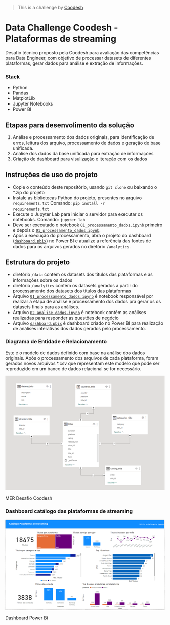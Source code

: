 >  This is a challenge by [Coodesh](https://coodesh.com/)
# Data Challenge Coodesh - Plataformas de streaming
Desafio técnico proposto pela Coodesh para avaliação das competências para Data Engineer, com objetivo de processar datasets de diferentes plataformas, gerar dados para análise e extração de informações.

### Stack
* Python
* Pandas
* MatplotLib
* Jupyter Notebooks
* Power BI

## Etapas para desenvolimento da solução
1. Análise e processamento dos dados originais, para identificação de erros, leitura dos arquivo, processamento de dados e geração de base unificada.
2. Análise dos dados da base unificada para extração de informações
3. Criação de dashboard para visulização e iteração com os dados

## Instruções de uso do projeto
* Copie o conteúdo deste repositório, usando <code>git clone</code> ou baixando o *.zip do projeto
* Instale as bibliotecas Python do projeto, presentes no arquivo <code>requirements.txt</code>
Comando: <code>pip install -r requirements.txt</code>
* Execute o Jupyter Lab para iniciar o servidor para executar os notebooks.
Comando: <code>jupyter lab</code>
* Deve ser executado o notebook <code>[01_processamento_dados.ipynb](01_processamento_dados.ipynb)</code> primeiro e
depois o <code>[01_processamento_dados.ipynb](01_processamento_dados.ipynb)</code>.
* Após a execução do processamento, abra o projeto do dashboard (<code>[dashboard.pbix](dashboard.pbix)</code>) no Power BI e atualize a referência das fontes de dados para os arquivos gerados no diretório <code>/analytics</code>.

## Estrutura do projeto
* diretório <code>/data</code> contém os datasets dos títulos das plataformas e as informações sobre os dados
* diretório <code>/analytics</code> contém os datasets gerados a partir do processamento dos datasets 
dos títulos das plataformas
* Arquivo <code>[01_processamento_dados.ipynb](01_processamento_dados.ipynb)</code> é notebook responsável por realizar a etapa de análise e processamento dos dados pra gerar os
os datasets finais para as análises.
* Arquivo <code>[02_analise_dados.ipynb](02_analise_dados.ipynb)</code> é notebook contém as análises realizadas para responder as questões de negócio
* Arquivo <code>[dashboard.pbix](dashboard.pbix)</code> é dashboard criado no Power BI para realização de análises interativas 
dos dados gerados pelo processamento.

### Diagrama de Entidade e Relacionamento
Este é o modelo de dados definido com base na análise dos dados originais.
Após o processamento dos arquivos de  cada plataforma, foram gerados novos arquivos *.csv
que representam este modelo que pode ser reproduzido em um banco de dados relacional se for necessário.

![img.png](img.png)
<p>MER Desafio Coodesh</p>

### Dashboard catálogo das plataformas de streaming
![img_1.png](img_1.png)
<p>Dashboard Power Bi</p>


